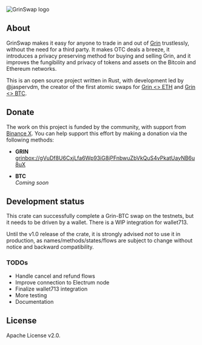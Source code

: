 ![GrinSwap logo](grinswap_logo.png)

## About

GrinSwap makes it easy for anyone to trade in and out of [Grin](https://github.com/mimblewimble/grin) trustlessly, without the need for a third party. It makes OTC deals a breeze, it introduces a privacy preserving method for buying and selling Grin, and it improves the fungibility and privacy of tokens and assets on the Bitcoin and Ethereum networks.

This is an open source project written in Rust, with development led by @jaspervdm, the creator of the first atomic swaps for [Grin <> ETH](https://medium.com/grinswap/first-grin-atomic-swap-a16b4cc19196) and [Grin <> BTC](https://www.youtube.com/watch?list=PLvgCPbagiHgqYdVUj-ylqhsXOifWrExiq&v=sT3vNycMxw4). 

## Donate
The work on this project is funded by the community, with support from [Binance X](https://binancex.dev/). You can help support this effort by making a donation via the following methods:

* **GRIN** <br> [grinbox://gVuDf8U6CxjLfa6Wp93iG8jPFnbwuZbVkQuS4vPkatUayNB6u8uX](https://github.com/vault713/wallet713/blob/master/docs/usage.md#transacting-using-grinbox)

* **BTC** <br> *Coming soon* 

## Development status
This crate can successfully complete a Grin-BTC swap on the testnets, but it needs to be driven by a wallet. There is a WIP integration for wallet713.

Until the v1.0 release of the crate, it is strongly advised _not_ to use it in production, as names/methods/states/flows are subject to change without notice and backward compatibility.


### TODOs
- Handle cancel and refund flows
- Improve connection to Electrum node
- Finalize wallet713 integration
- More testing
- Documentation

## License
Apache License v2.0.